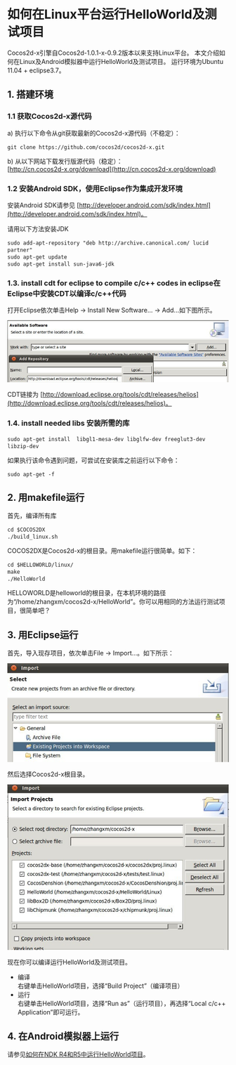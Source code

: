 # 如何在Linux平台运行HelloWorld及测试项目

Cocos2d-x引擎自Cocos2d-1.0.1-x-0.9.2版本以来支持Linux平台。
本文介绍如何在Linux及Android模拟器中运行HelloWorld及测试项目。
运行环境为Ubuntu 11.04 + eclipse3.7。

## 1. 搭建环境
### 1.1 获取Cocos2d-x源代码
a) 执行以下命令从git获取最新的Cocos2d-x源代码（不稳定）：

```
git clone https://github.com/cocos2d/cocos2d-x.git
```

b) 从以下网站下载发行版源代码（稳定）：     
[http://cn.cocos2d-x.org/download](http://cn.cocos2d-x.org/download)

### 1.2 安装Android SDK，使用Eclipse作为集成开发环境

安装Android SDK请参见 [http://developer.android.com/sdk/index.html](http://developer.android.com/sdk/index.html)。

请用以下方法安装JDK

```
sudo add-apt-repository "deb http://archive.canonical.com/ lucid partner" 
sudo apt-get update
sudo apt-get install sun-java6-jdk
```

### 1.3. install cdt for eclipse to compile c/c++ codes in eclipse在Eclipse中安装CDT以编译c/c++代码

打开Eclipse依次单击Help -> Install New Software... -> Add...如下图所示。

![](./res/install_cdt.jpg)

CDT链接为 [http://download.eclipse.org/tools/cdt/releases/helios](http://download.eclipse.org/tools/cdt/releases/helios)。
### 1.4. install needed libs 安装所需的库
```
sudo apt-get install  libgl1-mesa-dev libglfw-dev freeglut3-dev libzip-dev
```

如果执行该命令遇到问题，可尝试在安装库之前运行以下命令：    
```
sudo apt-get -f
```
## 2. 用makefile运行
首先，编译所有库    
```
cd $COCOS2DX
./build_linux.sh
```

COCOS2DX是Cocos2d-x的根目录。用makefile运行很简单。如下：      
```
cd $HELLOWORLD/linux/
make
./HelloWorld
```

HELLOWORLD是helloworld的根目录，在本机环境的路径为“/home/zhangxm/cocos2d-x/HelloWorld”。你可以用相同的方法运行测试项目，很简单吧？

## 3. 用Eclipse运行

首先，导入现存项目，依次单击File -> Import...。如下所示：

![](./res/import_project.jpg)

然后选择Cocos2d-x根目录。

![](./res/select_project.jpg)

现在你可以编译运行HelloWorld及测试项目。

- 编译    
右键单击HelloWorld项目，选择“Build Project”（编译项目）
- 运行      
右键单击HelloWorld项目，选择“Run as”（运行项目），再选择“Local c/c++ Application”即可运行。

## 4. 在Android模拟器上运行

请参见[如何在NDK R4和R5中运行HelloWorld项目](http://)。